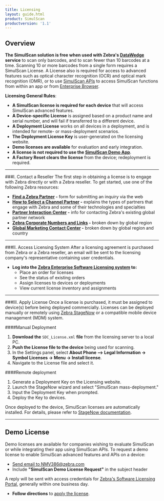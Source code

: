 ```yaml
---
title: Licensing
layout: guide.html
product: SimulScan
productversion: '1.1'
---
```

## Overview
**The SimulScan solution is free when used with Zebra's [DataWedge](../../../../datawedge) service** to scan only barcodes, and to scan fewer than 10 barcodes at a time. Scanning 10 or more barcodes from a single form requires a SimulScan License. A License also is required for access to advanced features such as optical character recognition (OCR) and optical mark recognition (OMR), or to use [SimulScan APIs](../../api) to access SimulScan functions from within an app or from [Enterprise Browser](../../../../enterprise-browser).

**Licensing General Rules**:

* **A SimulScan license is required for each device** that will access SimulScan advanced features. 
* **A Device-specific License** is assigned based on a product name and serial number, and will fail if transferred to a different device.
* **A Deployment License** works on all devices in a deployment, and is intended for remote- or mass-deployment scenarios. 
* **The Deployment License Key** is user-generated on the licensing website.
* **Demo licenses are available** for evaluation and early integration. 
* **A license is not required to use the [SimulScan Demo App](../demo)**.
* **A Factory Reset clears the license** from the device; redeployment is required. 

-----

###I. Contact a Reseller 
The first step in obtaining a license is to engage with Zebra directly or with a Zebra reseller. To get started, use one of the following Zebra resources: 

* **[Find a Zebra Partner](https://www.zebra.com/us/en/partners/find-a-zebra-partner.html) -** form for submitting an inquiry via the web
* **[How to Select a Channel Partner](https://www.zebra.com/us/en/partners/find-a-zebra-partner/selecting-the-right-channel-partner.html) -** explains the types of partners that engage with Zebra and some of their technologies and specialties
* **[Partner Interaction Center](https://www.zebra.com/us/en/partners/partner-interaction-center.html) -** info for contacting Zebra's existing global partner network
* **[Zebra Corporate Numbers and Links](https://www.zebra.com/us/en/about-zebra/contact-zebra.html) -** broken down by global region
* **[Global Marketing Contact Center](https://www.zebra.com/us/en/about-zebra/contact-zebra/marketing-contact-center.html) -** broken down by global region and country

-----

###II. Access Licensing System
After a licensing agreement is purchased from Zebra or a Zebra reseller, an email will be sent to the licensing company's representative containing user credentials. 

* **Log into the [Zebra Enterprise Software Licensing system](https://softwarelicensing.zebra.com/) to:** 
	* Place an order for licenses
	* See the status of existing orders
	* Assign licenses to devices or deployments
	* View current license inventory and assignments

-----

###III. Apply License
Once a license is purchased, it must be assigned to device(s) before being deployed commercially. Licenses can be deployed manually or remotely using [Zebra StageNow](../../../../stagenow) or a compatible mobile device management (MDM) system.

####Manual Deployment
1. **Download the** `SDC_License.xml` **file** from the licensing server to a local PC.
2. **Push the License file to the device** being used for scanning.
3. In the Settings panel, select **About Phone –> Legal Information -> Symbol Licenses -> Menu -> Install license**.
4. Navigate to the License file and select it.

####Remote deployment

1. Generate a Deployment Key on the Licensing website. 
2. Launch the StageNow wizard and select "SimulScan mass-deployment."
3. Input the Deployment Key when prompted. 
4. Deploy the Key to devices.  

Once deployed to the device, SimulScan licenses are automatically installed. For details, please refer to [StageNow documentation](../../../../stagenow). 

-----

## Demo License
Demo licenses are available for companies wishing to evaluate SimulScan or while integrating their app using SimulScan APIs. To request a demo license to enable SimulScan advanced features and APIs on a device:

* [Send email to NMV386@zebra.com](mailto:NMV386@zebra.com?Subject=SimulScan%20Demo%20License%20Request) 
* Include **"SimulScan Demo License Request"** in the subject header

A reply will be sent with access credentials for [Zebra's Software Licensing Portal](https://softwarelicensing.zebra.com/), generally within one business day. 

* **Follow directions** to [apply the license](#iiiapplylicense). 

<!--
## Device License
SimulScan licenses are purchased through Zebra Technologies product resellers. Licensees receive an email with access credentials for the [Zebra Enterprise Software Licensing system](https://softwarelicensing.zebra.com/), where licenses are allocated to devices by an administrator. The general process is explained below. For additional help, please refer to [Licensing documentation](https://softwarelicensing.zebra.com/documentation/index.html). 

**License types**:
* **Device-specific License -** assigned to a specific device based on the product name and serial number. This License will fail if an attempt is made to apply it to a device other than the device to which it was originally assigned.

* **Deployment License -** works across an entire device deployment. This is useful for remote or mass-deployment scenarios. The Deployment key is generated on the licensing website.

Both license types can be applied using either of the methods below.  


FROM TEMPLATE BUILDXER:


Purchasing a license
- Licenses can be purchased from https://softwarelicensing.zebra.com/
- Documentation at https://softwarelicensing.motorolasolutions.com/documentation/index.html 
- Licenses can be purchased for a specific device based on the serial number or for larger deployments using the enterprise-wide deployment license
 
Installation 
- Licenses are presently only supported only on TC55 and TC75 devices right now.
- Licenses can be installed in one of the below two ways:
Option 1 : Using the built-in Settings app 
Use this option to install an Individual license or a fewer number of licenses.
- Copy the License.xml file downloaded from the licensing server to an accessible location on the device.
- Launch the Settings app -> About Phone –> Legal Information -> Symbol Licenses -> Menu -> Install license -> point to the file on the device.
- This will install the license. 
Option 2:  Using StageNow.
Use this option for larger deployments.
Please refer StageNow’s documentation for further details.
StageNow includes wizards to deploy content specific to SimulScan to make this deployment simpler.
 
Usage 
- Nothing required.  Once a license is installed, the full functionality of SimulScan will be unlocked. 
- A given license enables SimulScan features leveraged via DW, EMDK or Rho [in the future] for a given device.
- A factory reset will remove the license entitlement.

-->